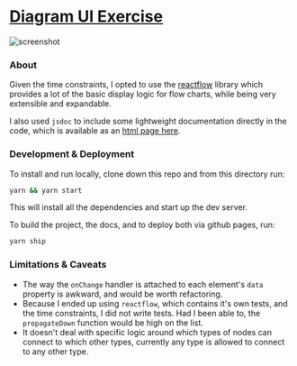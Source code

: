 # [Diagram UI Exercise](https://zischwartz.github.io/diagram-exercise/)

![screenshot](https://user-images.githubusercontent.com/77472/98008414-80ff2d80-1dc2-11eb-86af-d9a1725412df.png)

### About

Given the time constraints, I opted to use the [reactflow](https://reactflow.dev) library which provides a lot of the basic display logic for flow charts, while being very extensible and expandable.

I also used `jsdoc` to include some lightweight documentation directly in the code, which is available as an [html page here](https://zischwartz.github.io/diagram-exercise/docs/global.htm).

### Development & Deployment

To install and run locally, clone down this repo and from this directory run:

```bash
yarn && yarn start
```

This will install all the dependencies and start up the dev server.

To build the project, the docs, and to deploy both via github pages, run:

```bash
yarn ship
```

### Limitations & Caveats

- The way the `onChange` handler is attached to each element's `data` property is awkward, and would be worth refactoring.
- Because I ended up using `reactflow`, which contains it's own tests, and the time constraints, I did not write tests. Had I been able to, the `propagateDown` function would be high on the list.
- It doesn't deal with specific logic around which types of nodes can connect to which other types, currently any type is allowed to connect to any other type.
